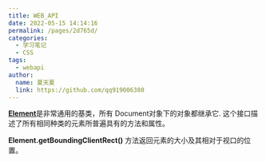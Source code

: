 ```yaml
---
title: WEB_API
date: 2022-05-15 14:14:16
permalink: /pages/2d765d/
categories: 
  - 学习笔记
  - CSS
tags: 
  - webapi
author: 
  name: 夏天夏
  link: https://github.com/qq919006380
---
```

[**Element**](https://developer.mozilla.org/zh-CN/docs/Web/API/Element)是非常通用的基类，所有 Document对象下的对象都继承它. 这个接口描述了所有相同种类的元素所普遍具有的方法和属性。

**Element.getBoundingClientRect()**
方法返回元素的大小及其相对于视口的位置。

